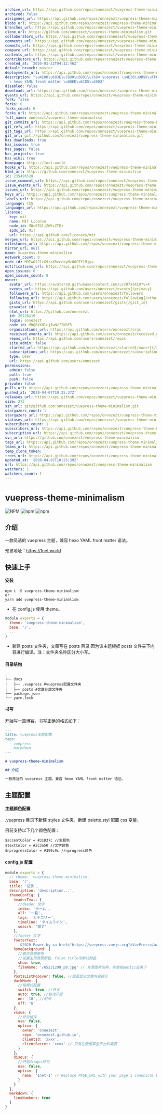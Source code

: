 ```yaml
---
archive_url: https://api.github.com/repos/onnezezt/vuepress-theme-minimalism/{archive_format}{/ref}
archived: false
assignees_url: https://api.github.com/repos/onnezezt/vuepress-theme-minimalism/assignees{/user}
blobs_url: https://api.github.com/repos/onnezezt/vuepress-theme-minimalism/git/blobs{/sha}
branches_url: https://api.github.com/repos/onnezezt/vuepress-theme-minimalism/branches{/branch}
clone_url: https://github.com/onnezezt/vuepress-theme-minimalism.git
collaborators_url: https://api.github.com/repos/onnezezt/vuepress-theme-minimalism/collaborators{/collaborator}
comments_url: https://api.github.com/repos/onnezezt/vuepress-theme-minimalism/comments{/number}
commits_url: https://api.github.com/repos/onnezezt/vuepress-theme-minimalism/commits{/sha}
compare_url: https://api.github.com/repos/onnezezt/vuepress-theme-minimalism/compare/{base}...{head}
contents_url: https://api.github.com/repos/onnezezt/vuepress-theme-minimalism/contents/{+path}
contributors_url: https://api.github.com/repos/onnezezt/vuepress-theme-minimalism/contributors
created_at: '2020-01-22T04:12:46Z'
default_branch: master
deployments_url: https://api.github.com/repos/onnezezt/vuepress-theme-minimalism/deployments
description: "\u4E00\u6B3E\u7B80\u6D01\u7684 vuepress \u4E3B\u9898\uFF0C\u517C\u5BB9\
  \ hexo YAML front matter \u8BED\u6CD5\u3002"
disabled: false
downloads_url: https://api.github.com/repos/onnezezt/vuepress-theme-minimalism/downloads
events_url: https://api.github.com/repos/onnezezt/vuepress-theme-minimalism/events
fork: false
forks: 0
forks_count: 0
forks_url: https://api.github.com/repos/onnezezt/vuepress-theme-minimalism/forks
full_name: onnezezt/vuepress-theme-minimalism
git_commits_url: https://api.github.com/repos/onnezezt/vuepress-theme-minimalism/git/commits{/sha}
git_refs_url: https://api.github.com/repos/onnezezt/vuepress-theme-minimalism/git/refs{/sha}
git_tags_url: https://api.github.com/repos/onnezezt/vuepress-theme-minimalism/git/tags{/sha}
git_url: git://github.com/onnezezt/vuepress-theme-minimalism.git
has_downloads: true
has_issues: true
has_pages: false
has_projects: true
has_wiki: true
homepage: https://1net.world
hooks_url: https://api.github.com/repos/onnezezt/vuepress-theme-minimalism/hooks
html_url: https://github.com/onnezezt/vuepress-theme-minimalism
id: 235496528
issue_comment_url: https://api.github.com/repos/onnezezt/vuepress-theme-minimalism/issues/comments{/number}
issue_events_url: https://api.github.com/repos/onnezezt/vuepress-theme-minimalism/issues/events{/number}
issues_url: https://api.github.com/repos/onnezezt/vuepress-theme-minimalism/issues{/number}
keys_url: https://api.github.com/repos/onnezezt/vuepress-theme-minimalism/keys{/key_id}
labels_url: https://api.github.com/repos/onnezezt/vuepress-theme-minimalism/labels{/name}
language: CSS
languages_url: https://api.github.com/repos/onnezezt/vuepress-theme-minimalism/languages
license:
  key: mit
  name: MIT License
  node_id: MDc6TGljZW5zZTEz
  spdx_id: MIT
  url: https://api.github.com/licenses/mit
merges_url: https://api.github.com/repos/onnezezt/vuepress-theme-minimalism/merges
milestones_url: https://api.github.com/repos/onnezezt/vuepress-theme-minimalism/milestones{/number}
mirror_url: null
name: vuepress-theme-minimalism
network_count: 0
node_id: MDEwOlJlcG9zaXRvcnkyMzU0OTY1Mjg=
notifications_url: https://api.github.com/repos/onnezezt/vuepress-theme-minimalism/notifications{?since,all,participating}
open_issues: 0
open_issues_count: 0
owner:
  avatar_url: https://avatars0.githubusercontent.com/u/20726419?v=4
  events_url: https://api.github.com/users/onnezezt/events{/privacy}
  followers_url: https://api.github.com/users/onnezezt/followers
  following_url: https://api.github.com/users/onnezezt/following{/other_user}
  gists_url: https://api.github.com/users/onnezezt/gists{/gist_id}
  gravatar_id: ''
  html_url: https://github.com/onnezezt
  id: 20726419
  login: onnezezt
  node_id: MDQ6VXNlcjIwNzI2NDE5
  organizations_url: https://api.github.com/users/onnezezt/orgs
  received_events_url: https://api.github.com/users/onnezezt/received_events
  repos_url: https://api.github.com/users/onnezezt/repos
  site_admin: false
  starred_url: https://api.github.com/users/onnezezt/starred{/owner}{/repo}
  subscriptions_url: https://api.github.com/users/onnezezt/subscriptions
  type: User
  url: https://api.github.com/users/onnezezt
permissions:
  admin: false
  pull: true
  push: false
private: false
pulls_url: https://api.github.com/repos/onnezezt/vuepress-theme-minimalism/pulls{/number}
pushed_at: '2020-04-07T10:25:37Z'
releases_url: https://api.github.com/repos/onnezezt/vuepress-theme-minimalism/releases{/id}
size: 272
ssh_url: git@github.com:onnezezt/vuepress-theme-minimalism.git
stargazers_count: 1
stargazers_url: https://api.github.com/repos/onnezezt/vuepress-theme-minimalism/stargazers
statuses_url: https://api.github.com/repos/onnezezt/vuepress-theme-minimalism/statuses/{sha}
subscribers_count: 1
subscribers_url: https://api.github.com/repos/onnezezt/vuepress-theme-minimalism/subscribers
subscription_url: https://api.github.com/repos/onnezezt/vuepress-theme-minimalism/subscription
svn_url: https://github.com/onnezezt/vuepress-theme-minimalism
tags_url: https://api.github.com/repos/onnezezt/vuepress-theme-minimalism/tags
teams_url: https://api.github.com/repos/onnezezt/vuepress-theme-minimalism/teams
temp_clone_token: ''
trees_url: https://api.github.com/repos/onnezezt/vuepress-theme-minimalism/git/trees{/sha}
updated_at: '2020-04-07T10:25:39Z'
url: https://api.github.com/repos/onnezezt/vuepress-theme-minimalism
watchers: 1
watchers_count: 1
---
```


# vuepress-theme-minimalism

![NPM](https://img.shields.io/npm/l/vuepress-theme-minimalism) ![npm](https://img.shields.io/npm/v/vuepress-theme-minimalism) ![npm](https://img.shields.io/npm/dt/vuepress-theme-minimalism)

## 介绍

一款简洁的 vuepress 主题，兼容 hexo YAML front matter 语法。

预览地址：https://1net.world

## 快速上手

#### 安装

```
npm i -S vuepress-theme-minimalism
or
yarn add vuepress-theme-minimalism
```

- 在 config.js 使用 theme。

```js
module.exports = {
  theme: 'vuepress-theme-minimalism',
  base: '/',
  ...
}
```

- 新建 posts 文件夹，文章写在 posts 目录,因为该主题根据 posts 文件夹下内容进行编译。注：文件夹名称区分大小写。

#### 目录结构

```
.
├── docs
│   ├── .vuepress #vuepress配置文件夹
│   ├── posts #文章存放文件夹
├── package.json
└── yarn.lock
```

#### 书写

开始写一篇博客，书写正确的格式如下：

```markdown
---
title: vuepress主题配置
tags:
  - vuepress
  - markdown
---

# vuepress-theme-minimalism

## 介绍

一款简洁的 vuepress 主题，兼容 hexo YAML front matter 语法。
```

## 主题配置

#### 主题颜色配置

.vuepress 目录下新建 styles 文件夹，新建 palette.styl 配置 css 变量。

目前支持以下几个颜色配置：

``` stylus
$accentColor = #31837c //主题色
$textColor = #2c3e50 //文字颜色
$nprogressColor = #399c9c //nprogress颜色
```

#### config.js 配置

```js
module.exports = {
  // theme: 'vuepress-theme-minimalism',
  base: '/',
  title: '记录',
  description: 'description...',
  themeConfig: {
    headerText: {
      //deader 文字
      index: 'ホーム',
      all: '一覧',
      tags: 'カテゴリー',
      timeline: 'タイムライン',
      seacrh: '探す'
    },
    //footer 文字
    footerText:
      '©2020 Power by <a href="https://vuepress.vuejs.org">VuePress</a> <a href="https://github.com/onnezezt/vuepress-theme-minimalism">Theme minimalism</a>',
    homeBackground: {
      //首页背景颜色
      //设置主页背景颜色，false title为默认颜色
      show: true,
      fileName: '/65231299_p0.jpg' // 背景图片名称，存放在public目录下
    },
    PostsListPopover: false, //是否显示文章内容提示
    darkMode: {
      //暗模式配置
      switch: true, //开关
      auto: true, //自动开启
      on: '18', //时间
      off: '6'
    },
    vssue: {
      //评论组件
      use: false,
      option: {
        owner: 'onnezezt',
        repo: 'onnezezt.github.io',
        clientId: 'xxxx',
        clientSecret: 'xxxx' // 只有在使用某些平台时需要
      }
    }，
    disqus: {
      //开启disqus评论
      use: false,
      option: {
        name: '1net-1' // Replace PAGE_URL with your page's canonical URL variable
      }
    }
  },
  markdown: {
    lineNumbers: true
  }
}
```
